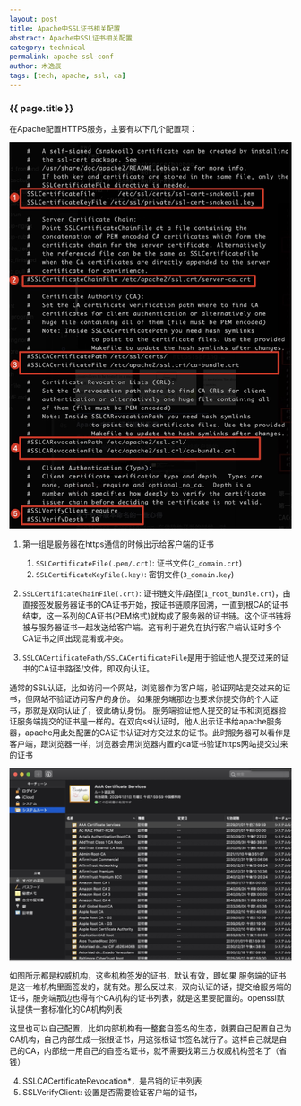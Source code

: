 ```yaml
---
layout: post
title: Apache中SSL证书相关配置
abstract: Apache中SSL证书相关配置
category: technical
permalink: apache-ssl-conf
author: 木逸辰
tags: [tech, apache, ssl, ca]
---
```


### {{ page.title }}

在Apache配置HTTPS服务，主要有以下几个配置项：


![apache ssl conf](/assets/images/2019-05-08-apache-ssl-conf.jpg)


1. 第一组是服务器在https通信的时候出示给客户端的证书
    1. `SSLCertificateFile(.pem/.crt)`: 证书文件(`2_domain.crt`)
    2. `SSLCertificateKeyFile(.key)`: 密钥文件(`3_domain.key`)

2. `SSLCertificateChainFile(.crt)`: 证书链文件/路径(`1_root_bundle.crt`)，由直接签发服务器证书的CA证书开始，按证书链顺序回溯，一直到根CA的证书结束，这一系列的CA证书(PEM格式)就构成了服务器的证书链。这个证书链将被与服务器证书一起发送给客户端。这有利于避免在执行客户端认证时多个CA证书之间出现混淆或冲突。

4. `SSLCACertificatePath/SSLCACertificateFile`是用于验证他人提交过来的证书的CA证书路径/文件，即双向认证。

通常的SSL认证，比如访问一个网站，浏览器作为客户端，验证网站提交过来的证书，但网站不验证访问客户的身份。
如果服务端那边也要求你提交你的个人证书，那就是双向认证了，彼此确认身份。
服务端验证他人提交的证书和浏览器验证服务端提交的证书是一样的。在双向ssl认证时，他人出示证书给apache服务器，apache用此处配置的CA证书认证对方交过来的证书。此时服务器可以看作是客户端，跟浏览器一样，浏览器会用浏览器内置的ca证书验证https网站提交过来的证书

![browser-ca](/assets/images/2019-05-08-browser-ca.jpg)

如图所示都是权威机构，这些机构签发的证书，默认有效，即如果 服务端的证书是这一堆机构里面签发的，就有效。那么反过来，双向认证的话，提交给服务端的证书，服务端那边也得有个CA机构的证书列表，就是这里要配置的。openssl默认提供一套标准化的CA机构列表

这里也可以自己配置，比如内部机构有一整套自签名的生态，就要自己配置自己为CA机构，自己内部生成一张根证书，用这张根证书签名就行了。这样自己就是自己的CA，内部统一用自己的自签名证书，就不需要找第三方权威机构签名了（省钱）

4. SSLCACertificateRevocation*，是吊销的证书列表
5. SSLVerifyClient: 设置是否需要验证客户端的证书，